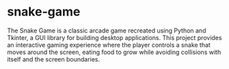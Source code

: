 # snake-game
The Snake Game is a classic arcade game recreated using Python and Tkinter, a GUI library for building desktop applications. This project provides an interactive gaming experience where the player controls a snake that moves around the screen, eating food to grow while avoiding collisions with itself and the screen boundaries.
